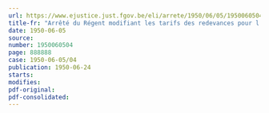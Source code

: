 ```yaml
---
url: https://www.ejustice.just.fgov.be/eli/arrete/1950/06/05/1950060504/justel
title-fr: "Arrêté du Régent modifiant les tarifs des redevances pour l'occupation du domaine public par des lignes électriques (abrogé par AR 05-12-1950)"
date: 1950-06-05
source:
number: 1950060504
page: 888888
case: 1950-06-05/04
publication: 1950-06-24
starts:
modifies:
pdf-original:
pdf-consolidated:
---
```


